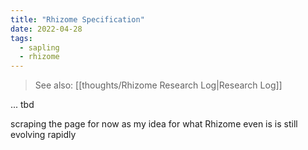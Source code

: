 ```yaml
---
title: "Rhizome Specification"
date: 2022-04-28
tags:
  - sapling
  - rhizome
---
```


> See also: [[thoughts/Rhizome Research Log|Research Log]]

... tbd

scraping the page for now as my idea for what Rhizome even is is still evolving rapidly
